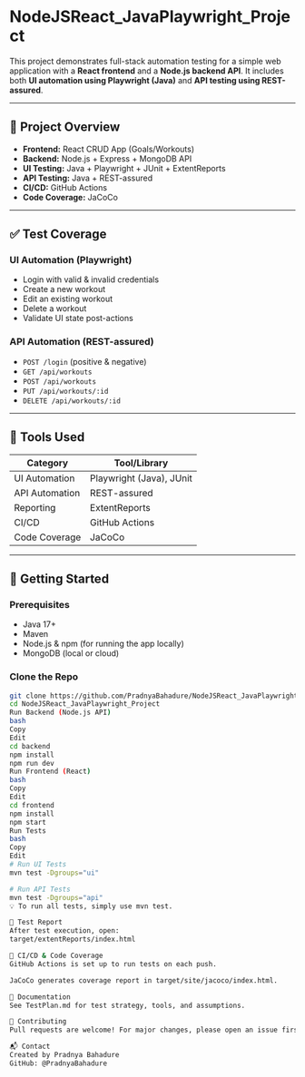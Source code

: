 # NodeJSReact_JavaPlaywright_Project

This project demonstrates full-stack automation testing for a simple web application with a **React frontend** and a **Node.js backend API**. It includes both **UI automation using Playwright (Java)** and **API testing using REST-assured**.

---

## 📌 Project Overview

- **Frontend:** React CRUD App (Goals/Workouts)
- **Backend:** Node.js + Express + MongoDB API
- **UI Testing:** Java + Playwright + JUnit + ExtentReports
- **API Testing:** Java + REST-assured
- **CI/CD:** GitHub Actions
- **Code Coverage:** JaCoCo

---

## ✅ Test Coverage

### UI Automation (Playwright)
- Login with valid & invalid credentials
- Create a new workout
- Edit an existing workout
- Delete a workout
- Validate UI state post-actions

### API Automation (REST-assured)
- `POST /login` (positive & negative)
- `GET /api/workouts`
- `POST /api/workouts`
- `PUT /api/workouts/:id`
- `DELETE /api/workouts/:id`

---

## 🧪 Tools Used

| Category        | Tool/Library        |
|----------------|---------------------|
| UI Automation  | Playwright (Java), JUnit |
| API Automation | REST-assured        |
| Reporting      | ExtentReports       |
| CI/CD          | GitHub Actions      |
| Code Coverage  | JaCoCo              |

---

## 🚀 Getting Started

### Prerequisites

- Java 17+
- Maven
- Node.js & npm (for running the app locally)
- MongoDB (local or cloud)

### Clone the Repo

```bash
git clone https://github.com/PradnyaBahadure/NodeJSReact_JavaPlaywright_Project.git
cd NodeJSReact_JavaPlaywright_Project
Run Backend (Node.js API)
bash
Copy
Edit
cd backend
npm install
npm run dev
Run Frontend (React)
bash
Copy
Edit
cd frontend
npm install
npm start
Run Tests
bash
Copy
Edit
# Run UI Tests
mvn test -Dgroups="ui"

# Run API Tests
mvn test -Dgroups="api"
💡 To run all tests, simply use mvn test.

📄 Test Report
After test execution, open:
target/extentReports/index.html

🔧 CI/CD & Code Coverage
GitHub Actions is set up to run tests on each push.

JaCoCo generates coverage report in target/site/jacoco/index.html.

📑 Documentation
See TestPlan.md for test strategy, tools, and assumptions.

🤝 Contributing
Pull requests are welcome! For major changes, please open an issue first.

📬 Contact
Created by Pradnya Bahadure
GitHub: @PradnyaBahadure
